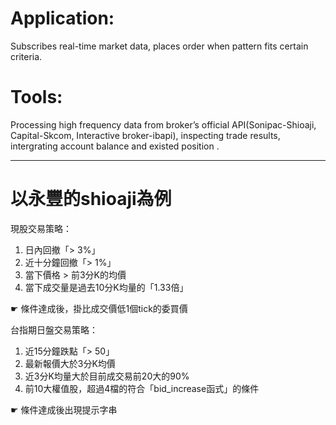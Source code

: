 # Application:
Subscribes real-time market data, places order when pattern fits certain criteria.

# Tools:
Processing high frequency data from broker’s official API(Sonipac-Shioaji, Capital-Skcom, Interactive broker-ibapi), inspecting trade results, intergrating account balance and existed position .

<hr>

# 以永豐的shioaji為例

現股交易策略：
1. 日內回撤「> 3%」
2. 近十分鐘回撤「> 1%」
3. 當下價格 > 前3分K的均價
4. 當下成交量是過去10分K均量的「1.33倍」

☛ 條件達成後，掛比成交價低1個tick的委買價


台指期日盤交易策略：
1. 近15分鐘跌點「> 50」
2. 最新報價大於3分K均價
3. 近3分K均量大於目前成交易前20大的90%
4. 前10大權值股，超過4檔的符合「bid_increase函式」的條件

☛ 條件達成後出現提示字串
